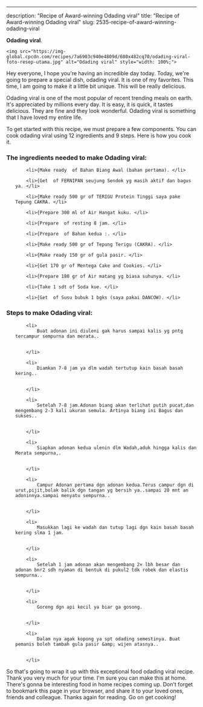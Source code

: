 ---
description: "Recipe of Award-winning Odading viral"
title: "Recipe of Award-winning Odading viral"
slug: 2535-recipe-of-award-winning-odading-viral

<p>
	<strong>Odading viral</strong>. 
	
</p>
<p>
	
	<img src="https://img-global.cpcdn.com/recipes/7a6903c940e4809d/680x482cq70/odading-viral-foto-resep-utama.jpg" alt="Odading viral" style="width: 100%;">
	
	
</p>
<p>
	Hey everyone, I hope you're having an incredible day today. Today, we're going to prepare a special dish, odading viral. It is one of my favorites. This time, I am going to make it a little bit unique. This will be really delicious.
</p>
	
<p>
	Odading viral is one of the most popular of recent trending meals on earth. It's appreciated by millions every day. It is easy, it is quick, it tastes delicious. They are fine and they look wonderful. Odading viral is something that I have loved my entire life.
</p>
<p>
	
</p>

<p>
To get started with this recipe, we must prepare a few components. You can cook odading viral using 12 ingredients and 9 steps. Here is how you cook it.
</p>

<h3>The ingredients needed to make Odading viral:</h3>

<ol>
	
		<li>{Make ready  of Bahan Biang Awal (bahan pertama). </li>
	
		<li>{Get  of FERNIPAN seujung Sendok yg masih aktif dan bagus ya. </li>
	
		<li>{Make ready 500 gr of TERIGU Protein Tinggi saya pake Tepung CAKRA. </li>
	
		<li>{Prepare 300 ml of Air Hangat kuku. </li>
	
		<li>{Prepare  of resting 8 jam. </li>
	
		<li>{Prepare  of Bahan kedua :. </li>
	
		<li>{Make ready 500 gr of Tepung Terigu (CAKRA). </li>
	
		<li>{Make ready 150 gr of gula pasir. </li>
	
		<li>{Get 170 gr of Mentega Cake and Cookies. </li>
	
		<li>{Prepare 180 gr of Air matang yg biasa suhunya. </li>
	
		<li>{Take 1 sdt of Soda kue. </li>
	
		<li>{Get  of Susu bubuk 1 bgks (saya pakai DANCOW). </li>
	
</ol>
<p>
	
</p>

<h3>Steps to make Odading viral:</h3>

<ol>
	
		<li>
			Buat adonan ini diuleni gak harus sampai kalis yg pntg tercampur sempurna dan merata..
			
			
		</li>
	
		<li>
			Diamkan 7-8 jam ya dlm wadah tertutup kain basah basah kering..
			
			
		</li>
	
		<li>
			Setelah 7-8 jam.Adonan biang akan terlihat putih pucat,dan mengembang 2-3 kali ukuran semula. Artinya biang ini Bagus dan sukses..
			
			
		</li>
	
		<li>
			Siapkan adonan kedua ulenin dlm Wadah,aduk hingga kalis dan Merata sempurna,.
			
			
		</li>
	
		<li>
			Campur Adonan pertama dgn adonan kedua.Terus campur dgn di urut,pijit,bolak balik dgn tangan yg bersih ya..sampai 20 mnt an adoninnya.sampai menyatu sempurna..
			
			
		</li>
	
		<li>
			Masukkan lagi ke wadah dan tutup lagi dgn kain basah basah kering slma 1 jam.
			
			
		</li>
	
		<li>
			Setelah 1 jam adonan akan mengembang 2× lbh besar dan adonan bnr2 sdh nyaman di bentuk di pukul2 tdk robek dan elastis sempurna..
			
			
		</li>
	
		<li>
			Goreng dgn api kecil ya biar ga gosong.
			
			
		</li>
	
		<li>
			Dalam nya agak kopong ya spt odading semestinya. Buat pemanis boleh tambah gula pasir &amp; wijen atasnya..
			
			
		</li>
	
</ol>

<p>
	
</p>

<p>
	So that's going to wrap it up with this exceptional food odading viral recipe. Thank you very much for your time. I'm sure you can make this at home. There's gonna be interesting food in home recipes coming up. Don't forget to bookmark this page in your browser, and share it to your loved ones, friends and colleague. Thanks again for reading. Go on get cooking!
</p>
